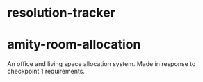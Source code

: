 # resolution-tracker
# amity-room-allocation
An office and living space allocation system. Made in response to checkpoint 1 requirements.

